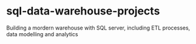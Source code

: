 # sql-data-warehouse-projects
Building a mordern warehouse with SQL server, including ETL processes, data modelling and analytics
